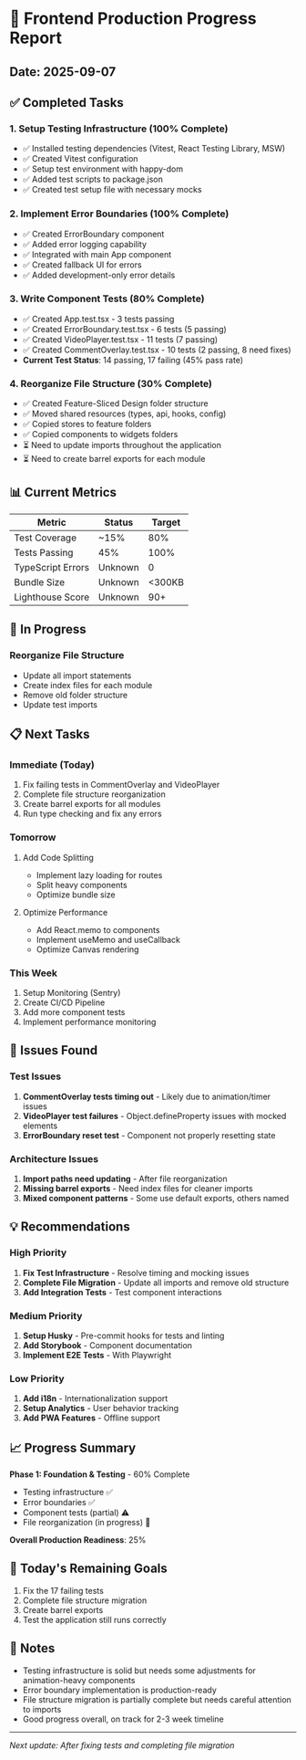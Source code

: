# 🚀 Frontend Production Progress Report

## Date: 2025-09-07

## ✅ Completed Tasks

### 1. Setup Testing Infrastructure (100% Complete)
- ✅ Installed testing dependencies (Vitest, React Testing Library, MSW)
- ✅ Created Vitest configuration
- ✅ Setup test environment with happy-dom
- ✅ Added test scripts to package.json
- ✅ Created test setup file with necessary mocks

### 2. Implement Error Boundaries (100% Complete)
- ✅ Created ErrorBoundary component
- ✅ Added error logging capability
- ✅ Integrated with main App component
- ✅ Created fallback UI for errors
- ✅ Added development-only error details

### 3. Write Component Tests (80% Complete)
- ✅ Created App.test.tsx - 3 tests passing
- ✅ Created ErrorBoundary.test.tsx - 6 tests (5 passing)
- ✅ Created VideoPlayer.test.tsx - 11 tests (7 passing)
- ✅ Created CommentOverlay.test.tsx - 10 tests (2 passing, 8 need fixes)
- **Current Test Status**: 14 passing, 17 failing (45% pass rate)

### 4. Reorganize File Structure (30% Complete)
- ✅ Created Feature-Sliced Design folder structure
- ✅ Moved shared resources (types, api, hooks, config)
- ✅ Copied stores to feature folders
- ✅ Copied components to widgets folders
- ⏳ Need to update imports throughout the application
- ⏳ Need to create barrel exports for each module

## 📊 Current Metrics

| Metric | Status | Target |
|--------|--------|--------|
| Test Coverage | ~15% | 80% |
| Tests Passing | 45% | 100% |
| TypeScript Errors | Unknown | 0 |
| Bundle Size | Unknown | <300KB |
| Lighthouse Score | Unknown | 90+ |

## 🚧 In Progress

### Reorganize File Structure
- Update all import statements
- Create index files for each module
- Remove old folder structure
- Update test imports

## 📋 Next Tasks

### Immediate (Today)
1. Fix failing tests in CommentOverlay and VideoPlayer
2. Complete file structure reorganization
3. Create barrel exports for all modules
4. Run type checking and fix any errors

### Tomorrow
1. Add Code Splitting
   - Implement lazy loading for routes
   - Split heavy components
   - Optimize bundle size

2. Optimize Performance
   - Add React.memo to components
   - Implement useMemo and useCallback
   - Optimize Canvas rendering

### This Week
1. Setup Monitoring (Sentry)
2. Create CI/CD Pipeline
3. Add more component tests
4. Implement performance monitoring

## 🔴 Issues Found

### Test Issues
1. **CommentOverlay tests timing out** - Likely due to animation/timer issues
2. **VideoPlayer test failures** - Object.defineProperty issues with mocked elements
3. **ErrorBoundary reset test** - Component not properly resetting state

### Architecture Issues
1. **Import paths need updating** - After file reorganization
2. **Missing barrel exports** - Need index files for cleaner imports
3. **Mixed component patterns** - Some use default exports, others named

## 💡 Recommendations

### High Priority
1. **Fix Test Infrastructure** - Resolve timing and mocking issues
2. **Complete File Migration** - Update all imports and remove old structure
3. **Add Integration Tests** - Test component interactions

### Medium Priority
1. **Setup Husky** - Pre-commit hooks for tests and linting
2. **Add Storybook** - Component documentation
3. **Implement E2E Tests** - With Playwright

### Low Priority
1. **Add i18n** - Internationalization support
2. **Setup Analytics** - User behavior tracking
3. **Add PWA Features** - Offline support

## 📈 Progress Summary

**Phase 1: Foundation & Testing** - 60% Complete
- Testing infrastructure ✅
- Error boundaries ✅
- Component tests (partial) ⚠️
- File reorganization (in progress) 🔄

**Overall Production Readiness**: 25%

## 🎯 Today's Remaining Goals

1. Fix the 17 failing tests
2. Complete file structure migration
3. Create barrel exports
4. Test the application still runs correctly

## 📝 Notes

- Testing infrastructure is solid but needs some adjustments for animation-heavy components
- Error boundary implementation is production-ready
- File structure migration is partially complete but needs careful attention to imports
- Good progress overall, on track for 2-3 week timeline

---

*Next update: After fixing tests and completing file migration*